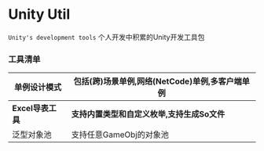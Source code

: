 # Unity Util
`Unity's development tools` 个人开发中积累的Unity开发工具包



### 工具清单

| 单例设计模式      | 包括(跨)场景单例,网络(NetCode)单例,多客户端单例 |
| ----------------- | ----------------------------------------------- |
| **Excel导表工具** | **支持内置类型和自定义枚举,支持生成So文件**     |
| 泛型对象池      | 支持任意GameObj的对象池 |


